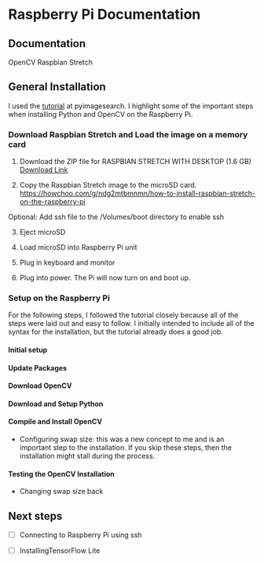 # Raspberry Pi Documentation

## Documentation

OpenCV
Raspbian Stretch


## General Installation

I used the [tutorial](https://www.pyimagesearch.com/2017/09/04/raspbian-stretch-install-opencv-3-python-on-your-raspberry-pi/) at pyimagesearch. I highlight some of the important steps when installing Python and OpenCV on the Raspberry Pi.

### Download Raspbian Stretch and Load the image on a memory card

1. Download the ZIP file for RASPBIAN STRETCH WITH DESKTOP (1.6 GB)
[Download Link](https://www.raspberrypi.org/downloads/raspbian/)

2. Copy the Raspbian Stretch image to the microSD card.
https://howchoo.com/g/ndg2mtbmnmn/how-to-install-raspbian-stretch-on-the-raspberry-pi

  Optional: Add ssh file to the /Volumes/boot directory to enable ssh

3. Eject microSD

4. Load microSD into Raspberry Pi unit

5. Plug in keyboard and monitor

6. Plug into power. The Pi will now turn on and boot up.


### Setup on the Raspberry Pi

For the following steps, I followed the tutorial closely because all of the steps were laid out and easy to follow. I initially intended to include all of the syntax for the installation, but the tutorial already does a good job.

#### Initial setup

#### Update Packages

#### Download OpenCV

#### Download and Setup Python

#### Compile and Install OpenCV

- Configuring swap size: this was a new concept to me and is an important step to the installation. If you skip these steps, then the installation might stall during the process.

#### Testing the OpenCV Installation

- Changing swap size back

## Next steps

- [ ] Connecting to Raspberry Pi using ssh

- [ ] InstallingTensorFlow Lite
